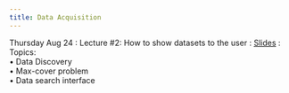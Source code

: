 ```yaml
---
title: Data Acquisition
---
```


Thursday Aug 24
: Lecture #2: How to show datasets to the user
  : [Slides](https://docs.google.com/presentation/d/1JH3N0jZXq6lvtFTFNbJhh1xwwUQlQ7Tc/edit?usp=sharing&ouid=107445138954532774881&rtpof=true&sd=true)
: Topics: <br> &#x2022; Data Discovery <br> &#x2022; Max-cover problem <br> &#x2022; Data search interface
